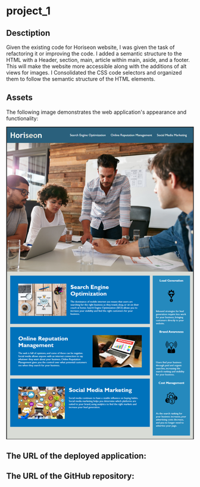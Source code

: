 # project_1

## Desctiption
 Given the existing code for Horiseon website, I was given the
task of refactoring it or improving the code. I added a semantic structure to the HTML with a Header, section, main, article within main,
aside, and a footer. This will make the website more accessible along with the additions of alt views for images. I Consolidated the CSS code selectors and organized them to follow the semantic structure of the HTML
elements.

## Assets

The following image demonstrates the web application's appearance and functionality:

![Screenshot of Website](./assets/images/Screenshot.PNG)


## The URL of the deployed application:

## The URL of the GitHub repository: